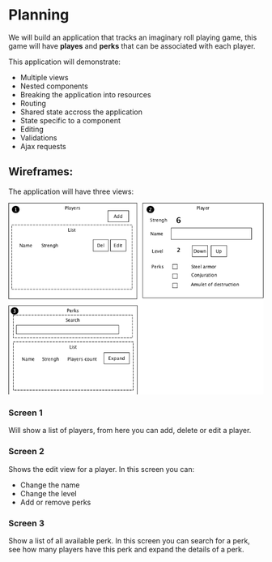 # Planning

We will build an application that tracks an imaginary roll playing game, this game will have __playes__ and __perks__ that can be associated with each player. 

This application will demonstrate:

- Multiple views
- Nested components
- Breaking the application into resources
- Routing
- Shared state accross the application
- State specific to a component
- Editing
- Validations
- Ajax requests

## Wireframes:

The application will have three views:

![Wireframe](plan-v01.png)

### Screen 1

Will show a list of players, from here you can add, delete or edit a player.

### Screen 2

Shows the edit view for a player. In this screen you can:

- Change the name
- Change the level
- Add or remove perks

### Screen 3

Show a list of all available perk. In this screen you can search for a perk, see how many players have this perk and expand the details of a perk.

